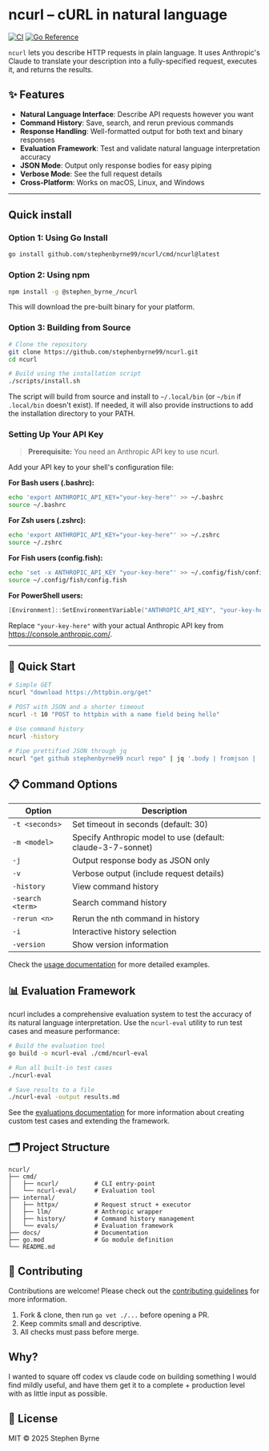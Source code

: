 # ncurl – cURL in natural language 

[![CI](https://github.com/stephenbyrne99/ncurl/actions/workflows/ci.yml/badge.svg)](https://github.com/stephenbyrne99/ncurl/actions/workflows/ci.yml)
[![Go Reference](https://pkg.go.dev/badge/github.com/stephenbyrne99/ncurl.svg)](https://pkg.go.dev/github.com/stephenbyrne99/ncurl)

`ncurl` lets you describe HTTP requests in plain language. It uses Anthropic's Claude to translate your description into a fully-specified request, executes it, and returns the results.

## ✨ Features

- **Natural Language Interface**: Describe API requests however you want
- **Command History**: Save, search, and rerun previous commands
- **Response Handling**: Well-formatted output for both text and binary responses
- **Evaluation Framework**: Test and validate natural language interpretation accuracy
- **JSON Mode**: Output only response bodies for easy piping
- **Verbose Mode**: See the full request details
- **Cross-Platform**: Works on macOS, Linux, and Windows

---

## Quick install

### Option 1: Using Go Install

```bash
go install github.com/stephenbyrne99/ncurl/cmd/ncurl@latest
```

### Option 2: Using npm

```bash
npm install -g @stephen_byrne_/ncurl
```

This will download the pre-built binary for your platform.

### Option 3: Building from Source

```bash
# Clone the repository
git clone https://github.com/stephenbyrne99/ncurl.git
cd ncurl

# Build using the installation script
./scripts/install.sh
```

The script will build from source and install to `~/.local/bin` (or `~/bin` if `.local/bin` doesn't exist).
If needed, it will also provide instructions to add the installation directory to your PATH.

### Setting Up Your API Key

> **Prerequisite:** You need an Anthropic API key to use ncurl.

Add your API key to your shell's configuration file:

**For Bash users (.bashrc):**
```bash
echo 'export ANTHROPIC_API_KEY="your-key-here"' >> ~/.bashrc
source ~/.bashrc
```

**For Zsh users (.zshrc):**
```bash
echo 'export ANTHROPIC_API_KEY="your-key-here"' >> ~/.zshrc
source ~/.zshrc
```

**For Fish users (config.fish):**
```bash
echo 'set -x ANTHROPIC_API_KEY "your-key-here"' >> ~/.config/fish/config.fish
source ~/.config/fish/config.fish
```

**For PowerShell users:**
```powershell
[Environment]::SetEnvironmentVariable("ANTHROPIC_API_KEY", "your-key-here", "User")
```

Replace `"your-key-here"` with your actual Anthropic API key from https://console.anthropic.com/.

---

## 🚀 Quick Start

```bash
# Simple GET
ncurl "download https://httpbin.org/get"

# POST with JSON and a shorter timeout
ncurl -t 10 "POST to httpbin with a name field being hello"

# Use command history
ncurl -history

# Pipe prettified JSON through jq
ncurl "get github stephenbyrne99 ncurl repo" | jq '.body | fromjson | .stargazers_count'
```

## 📋 Command Options

| Option | Description |
|--------|-------------|
| `-t <seconds>` | Set timeout in seconds (default: 30) |
| `-m <model>` | Specify Anthropic model to use (default: claude-3-7-sonnet) |
| `-j` | Output response body as JSON only |
| `-v` | Verbose output (include request details) |
| `-history` | View command history |
| `-search <term>` | Search command history |
| `-rerun <n>` | Rerun the nth command in history |
| `-i` | Interactive history selection |
| `-version` | Show version information |

Check the [usage documentation](docs/usage.md) for more detailed examples.

## 📊 Evaluation Framework

ncurl includes a comprehensive evaluation system to test the accuracy of its natural language interpretation. Use the `ncurl-eval` utility to run test cases and measure performance:

```bash
# Build the evaluation tool
go build -o ncurl-eval ./cmd/ncurl-eval

# Run all built-in test cases
./ncurl-eval

# Save results to a file
./ncurl-eval -output results.md
```

See the [evaluations documentation](docs/evaluations.md) for more information about creating custom test cases and extending the framework.

## 🗂️ Project Structure

```
ncurl/
├── cmd/
│   ├── ncurl/          # CLI entry-point
│   └── ncurl-eval/     # Evaluation tool
├── internal/
│   ├── httpx/          # Request struct + executor
│   ├── llm/            # Anthropic wrapper
│   ├── history/        # Command history management
│   └── evals/          # Evaluation framework
├── docs/               # Documentation
├── go.mod              # Go module definition
└── README.md
```

## 🤝 Contributing

Contributions are welcome! Please check out the [contributing guidelines](CONTRIBUTING.md) for more information.

1. Fork & clone, then run `go vet ./...` before opening a PR.
2. Keep commits small and descriptive.
3. All checks must pass before merge.


## Why?
I wanted to square off codex vs claude code on building something I would find mildly useful, and have them get it to a complete + production level with as little input as possible.

## 📝 License

MIT © 2025 Stephen Byrne
